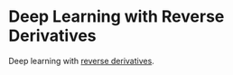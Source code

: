 # Deep Learning with Reverse Derivatives

Deep learning with [reverse derivatives](https://arxiv.org/abs/1910.07065).
